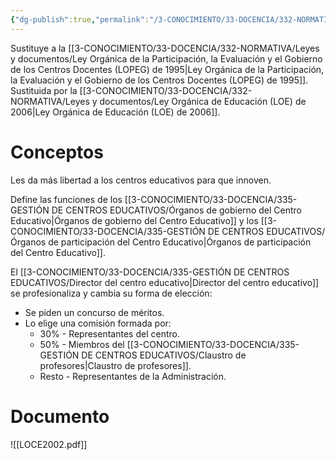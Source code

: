 ```yaml
---
{"dg-publish":true,"permalink":"/3-CONOCIMIENTO/33-DOCENCIA/332-NORMATIVA/Leyes y documentos/Ley Orgánica de Calidad de la Educación (LOCE) de 2002/"}
---
```


Sustituye a la [[3-CONOCIMIENTO/33-DOCENCIA/332-NORMATIVA/Leyes y documentos/Ley Orgánica de la Participación, la Evaluación y el Gobierno de los Centros Docentes (LOPEG) de 1995\|Ley Orgánica de la Participación, la Evaluación y el Gobierno de los Centros Docentes (LOPEG) de 1995]].
Sustituida por la [[3-CONOCIMIENTO/33-DOCENCIA/332-NORMATIVA/Leyes y documentos/Ley Orgánica de Educación (LOE) de 2006\|Ley Orgánica de Educación (LOE) de 2006]].
# Conceptos
Les da más libertad a los centros educativos para que innoven.

Define las funciones de los [[3-CONOCIMIENTO/33-DOCENCIA/335-GESTIÓN DE CENTROS EDUCATIVOS/Órganos de gobierno del Centro Educativo\|Órganos de gobierno del Centro Educativo]] y los [[3-CONOCIMIENTO/33-DOCENCIA/335-GESTIÓN DE CENTROS EDUCATIVOS/Órganos de participación del Centro Educativo\|Órganos de participación del Centro Educativo]].

El [[3-CONOCIMIENTO/33-DOCENCIA/335-GESTIÓN DE CENTROS EDUCATIVOS/Director del centro educativo\|Director del centro educativo]] se profesionaliza y cambia su forma de elección:
- Se piden un concurso de méritos.
- Lo elige una comisión formada por:
	- 30% - Representantes del centro.
	- 50% - Miembros del [[3-CONOCIMIENTO/33-DOCENCIA/335-GESTIÓN DE CENTROS EDUCATIVOS/Claustro de profesores\|Claustro de profesores]].
	- Resto - Representantes de la Administración.

# Documento
![[LOCE2002.pdf]]